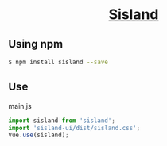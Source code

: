 <h1 align="center">
  <a href="https://xuyuan875.gitee.io/sisland-docs" target="_blank">Sisland</a>
</h1>

## Using npm
```bash
$ npm install sisland --save
```
## Use
main.js
```js
import sisland from 'sisland';
import 'sisland-ui/dist/sisland.css';
Vue.use(sisland);
```